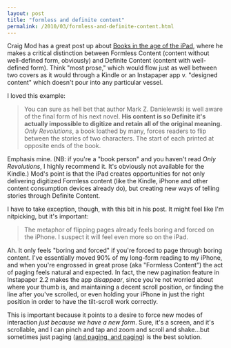 ```yaml
---
layout: post
title: "formless and definite content"
permalink: /2010/03/formless-and-definite-content.html
---
```


<p>Craig Mod has a great post up about <a href="http://craigmod.com/journal/ipad_and_books/">Books in the age of the iPad</a>, where he makes a critical distinction between Formless Content (content without well-defined form, obviously) and Definite Content (content with well-defined form).  Think "most prose," which would flow just as well between two covers as it would through a Kindle or an Instapaper app v. "designed content" which doesn't pour into any particular vessel.</p>

<p>I loved this example:</p>

<blockquote>
  <p>You can sure as hell bet that author Mark Z. Danielewski is well aware of the final form of his next novel. <strong>His content is so Definite it's actually impossible to digitize and retain all of the original meaning.</strong> <em>Only Revolutions</em>, a book loathed by many, forces readers to flip between the stories of two characters. The start of each printed at opposite ends of the book.</p>
</blockquote>

<p>Emphasis mine.  (NB: if you're a "book person" and you haven't read <em>Only Revolutions</em>, I highly recommend it.  It's obviously not available for the Kindle.)  Mod's point is that the iPad creates opportunities for not only delivering digitized Formless content (like the Kindle, iPhone and other content consumption devices already do), but creating new ways of telling stories through Definite Content.</p>

<p>I have to take exception, though, with this bit in his post.  It might feel like I'm nitpicking, but it's important:</p>

<blockquote>
  <p>The metaphor of flipping pages already feels boring and forced on the iPhone. I suspect it will feel even more so on the iPad.</p>
</blockquote>

<p>Ah.  It only feels "boring and forced" if you're forced to page through boring content.  I've essentially moved 90% of my long-form reading to my iPhone, and when you're engrossed in great prose (aka "Formless Content") the act of paging feels natural and expected.  In fact, the new pagination feature in Instapaper 2.2 makes the app <em>disappear</em>, since you're not worried about where your thumb is, and maintaining a decent scroll position, or finding the line after you've scrolled, or even holding your iPhone in just the right position in order to have the tilt-scroll work correctly.</p>

<p>This is important because it points to a desire to force new modes of interaction <em>just because we have a new form</em>.  Sure, it's a screen, and it's scrollable, and I can pinch and tap and zoom and scroll and shake...but sometimes just paging (<a href="http://www.sippey.com/2009/07/federer-moments.html">and paging, and paging</a>) is the best solution.</p>



